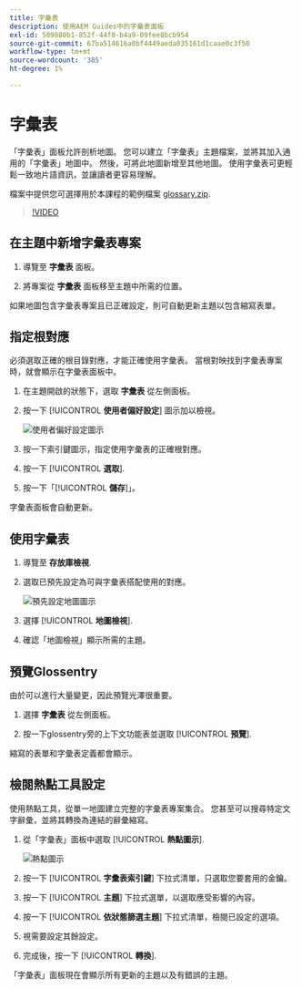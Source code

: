 ```yaml
---
title: 字彙表
description: 使用AEM Guides中的字彙表面板
exl-id: 509880b1-852f-44f0-b4a9-09fee8bcb954
source-git-commit: 67ba514616a0bf4449aeda035161d1caae0c3f50
workflow-type: tm+mt
source-wordcount: '385'
ht-degree: 1%

---
```


# 字彙表

「字彙表」面板允許剖析地圖。 您可以建立「字彙表」主題檔案，並將其加入通用的「字彙表」地圖中。 然後，可將此地圖新增至其他地圖。 使用字彙表可更輕鬆一致地片語資訊，並讓讀者更容易理解。

檔案中提供您可選擇用於本課程的範例檔案 [glossary.zip](assets/glossary.zip).

>[!VIDEO](https://video.tv.adobe.com/v/342765?quality=12&learn=on)

## 在主題中新增字彙表專案

1. 導覽至 **字彙表** 面板。

1. 將專案從 **字彙表** 面板移至主題中所需的位置。

如果地圖包含字彙表專案且已正確設定，則可自動更新主題以包含縮寫表單。

## 指定根對應

必須選取正確的根目錄對應，才能正確使用字彙表。 當根對映找到字彙表專案時，就會顯示在字彙表面板中。

1. 在主題開啟的狀態下，選取 **字彙表** 從左側面板。

1. 按一下 [!UICONTROL **使用者偏好設定**] 圖示加以檢視。

   ![使用者偏好設定圖示](images/reuse/user-prefs-icon.png)

1. 按一下索引鍵圖示，指定使用字彙表的正確根對應。

1. 按一下 [!UICONTROL **選取**].

1. 按一下「[!UICONTROL **儲存**]」。

字彙表面板會自動更新。

## 使用字彙表

1. 導覽至 **存放庫檢視**.

1. 選取已預先設定為可與字彙表搭配使用的對應。

   ![預先設定地圖圖示](images/lesson-10/preconfig-map.png)

1. 選擇 [!UICONTROL **地圖檢視**].

1. 確認「地圖檢視」顯示所需的主題。

## 預覽Glossentry

由於可以進行大量變更，因此預覽光澤很重要。

1. 選擇 **字彙表** 從左側面板。

1. 按一下glossentry旁的上下文功能表並選取 [!UICONTROL **預覽**].

縮寫的表單和字彙表定義都會顯示。

## 檢閱熱點工具設定

使用熱點工具，從單一地圖建立完整的字彙表專案集合。 您甚至可以搜尋特定文字辭彙，並將其轉換為連結的辭彙縮寫。

1. 從「字彙表」面板中選取 [!UICONTROL **熱點圖示**].

   ![熱點圖示](images/lesson-10/hotspot-icon.png)

1. 按一下 [!UICONTROL **字彙表索引鍵**] 下拉式清單，只選取您要套用的金鑰。

1. 按一下 [!UICONTROL **主題**] 下拉式選單，以選取應受影響的內容。

1. 按一下 [!UICONTROL **依狀態篩選主題**] 下拉式清單，檢閱已設定的選項。

1. 視需要設定其餘設定。

1. 完成後，按一下 [!UICONTROL **轉換**].

「字彙表」面板現在會顯示所有更新的主題以及有錯誤的主題。
